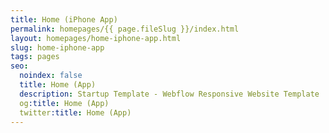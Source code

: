 ```yaml
---
title: Home (iPhone App)
permalink: homepages/{{ page.fileSlug }}/index.html
layout: homepages/home-iphone-app.html
slug: home-iphone-app
tags: pages
seo:
  noindex: false
  title: Home (App)
  description: Startup Template - Webflow Responsive Website Template
  og:title: Home (App)
  twitter:title: Home (App)
---
```



